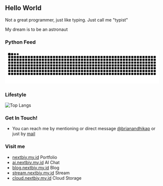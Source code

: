 ## Hello World
Not a great programmer, just like typing.
Just call me "typist"

My dream is to be an astronaut

### Python Feed
![Snake animation](https://raw.githubusercontent.com/brianandhikap/brianandhika/output/github-contribution-grid-snake-dark.svg)

### Lifestyle
![Top Langs](https://github-readme-stats.vercel.app/api/top-langs/?username=brianandhikap&layout=compact)

### Get In Touch!
- You can reach me by mentioning or direct message [@brianandhikap](https://instagram.com/brianandhikap) or just by [mail](mailto:r.brianandhikap@gmail.com)

### Visit me
- [nextbiy.my.id](https://nextbiy.my.id) Portfolio
- [ai.nextbiy.my.id](https://ai.nextbiy.my.id) AI Chat
- [blog.nextbiy.my.id](https://blog.nextbiy.my.id) Blog
- [stream.nextbiy.my.id](https://stream.nextbiy.my.id/) Stream
- [cloud.nextbiy.my.id](https://cloud.nextbiy.my.id) Cloud Storage
